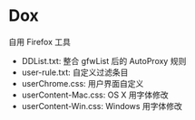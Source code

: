 # Dox

自用 Firefox 工具

* DDList.txt: 整合 gfwList 后的 AutoProxy 规则
* user-rule.txt: 自定义过滤条目
* userChrome.css: 用户界面自定义
* userContent-Mac.css: OS X 用字体修改
* userContent-Win.css: Windows 用字体修改
